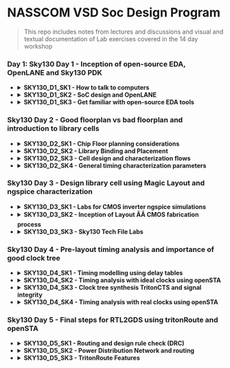 # NASSCOM VSD Soc Design Program
> This repo includes notes from lectures and discussions and visual and textual documentation of Lab exercises covered in the 14 day workshop


### Day 1: Sky130 Day 1 - Inception of open-source EDA, OpenLANE and Sky130 PDK


- <details>
  <summary><strong>SKY130_D1_SK1 - How to talk to computers</strong></summary>
  
   - <details>
      <summary><strong>SKY_L1 - Introduction to QFN-48 Package, chip, pads, core, die and IPs</strong></summary>
      
      **Notes:**
      
     All embedded boards contain processor chips. The black chip is actually a package, with the actual chip located inside this package. The package shown is a QFN (Quad Flat No-leads) 48 package. The actual chip pins are connected to the package pins using wire bonds.

     
      
      <p float="left">
        <img src="https://github.com/user-attachments/assets/d0c9bc5c-57cc-4e6c-afd5-6a61ba2dacdb" alt="Alt text" width="300" /> 
        <img src="https://github.com/user-attachments/assets/474b32b6-d601-4ae0-bc1c-09de1641b96b" alt="Alt text" width="300" /> 
      </p>      
       Upon   opening the real chip, we can see the pads that connect the pins to the outside. Any signal entering or exiting the chip does so through these pads. Then we have the core, which contains all the digital logic. The die comprises both the core and the pads together.
       Chip Internals : Inside the core, we have MACROS(SoC, GPIO Banks, SPIs) and Foundry IPs(like PLL, SDCs, DAC, SRAM)
      
      <p float="left">
        
        <img src="https://github.com/user-attachments/assets/f9cf1c1d-7253-4e8e-9678-46ff642253c3" alt="Alt text" width="300" />
        <img src="https://github.com/user-attachments/assets/c64c4eb0-0e0c-48a0-9947-4e44fa55f189" alt="Alt text" width="300" />
      </p> 
      
   - <details>
      <summary><strong>SKY_L2 - Introduction to RISC-V</strong></summary>
     
      **Notes: -**
      RISC- V ISA can be described most abstractly as the language or computer or the way in which we talk to the computer.
      If we have a C program, and it needs to be run on a particular chip layout, the entire flow of processing can be represented as below:
     
      C Program ----> Assembly Language(RISC V) ---> Machine Language(Binary form) ----> The bits get executed on the chip layout
 
      Another interface that needs to be represented between RISC V and the layout is the Hardware Description Language. The particular RISC V specifications need to be described or implented using some RTL(example implementation of picorv32 cpu core shown in image). Then follows the RTL to layout or RTL to GDSII flow. 
      ![image](https://github.com/user-attachments/assets/2886adc8-805c-4041-aa14-9df273cdfbcd)

   - <details>
      <summary><strong>SKY_L3 - From Software Applications to Hardware</strong></summary>
     
      **Notes: -**
      The Applications that we use in our computer is actually run on the chip hardware present inside. The applications (written in any language like java, c++) enters into a system software and the software converts the program/app into binary language form. The various levels/layers of systwm software in this flow is Operating System, Compiler and Assembler.
     Apart from the other jobs of OS( like Handling IO operations, Allocatiing memory etc), the majot job of OS is to compile and convert to assembly language and finally to binary form to be understood by the machine.
      ![image](https://github.com/user-attachments/assets/06d5d18f-d225-419a-9981-d14e98f7a1e1)
     An example flow is as below:
     
     Any C/C++/VB/JAVA function --> respective language compiler --> converted into hardware based instruction set--> assembler --> hexa representation of instructions(binary form. .exe file) --> enter chip--> hardware responds as per incoming bitstream.
 
     The syntax of the instruction set at compiler output is dependent on hardware architecture. E.g., for x86, ARM, RISC V types of hardware, the instruction set will also be in x86, ARM, RISC V format respectively. The final output binary pattern decides what should be the hardware should be doing. 
     ![image](https://github.com/user-attachments/assets/5de5d1bb-0d69-4bbb-8be5-9e1a19044727)
     An example of a C input program compiled into instructions is given below:
     ![image](https://github.com/user-attachments/assets/1b83de11-85f1-446d-a577-dcc865f9807a)
     The instruction set acts as an abstract interface between the C language function and the hardware. So we can say that these instruction set represents the architecture of the hardware, because it decides how the C function should interact with the hardware. So it is called the Instuction Set Architecture.
     ![image](https://github.com/user-attachments/assets/5689de20-b96b-4032-8b65-a6696927a8f6)
Another important interface between Functon and hardware is the RTL language. The output of assembler for each instruction is a binary pattern(a pattern means ADD, another pattern for Multiply. We need to build an RTL description of a hardware that will understand each binary pattern. This way of describing the hardware is called RTL implementation of the Instruction Set. This RTL is synthesized into netlist. i.e., High level RTL is converted into gates and their connection. Then follows the physical implementation of netlist. 
     ![image](https://github.com/user-attachments/assets/aa8c4d00-5214-4412-9d40-e58c2643e9c8)
   

  </details>

- <details>
  <summary><strong>SKY130_D1_SK2 - SoC design and OpenLANE</strong></summary>

  -   <details>
      <summary><strong>SKY_L1 - Introduction to all components of open-source digital asic design</strong></summary>
    
      **Notes: -**
      
      Designing ASICS requires RTL IPs, EDA Tools and PDK Kits. 100% open source ASIC design is possible due to open source RTL designs(librecores,.org, opencores.org, github.com) and EDA Tools(Qflow, OpenROAD, OpenLANE) and opensource PDK(Foss 130nm PDK)
      
      **PDKs: -**
      In earlier days, design of IC was tightly with manufacturing processeces available within each company. Later, the design was seperated from technology leading to structured design methodolgy based on λ - based rules. This gave way to Pure Lay Fabs and Fabless design companies. The interface between designers and the FAB became a set of files called PDK(Process Design Kits)
      
      PDKs include collection of files used to model a fabrication process for the EDA tools used an IC.
        - Process design Rules: DRC, LVS, PEX
        - Device Models
        - Digital Standard Cell Libraries
        - I/O Libraries ...
   
      Google and skywater together agreed to open source the PDK for the 130nm process by skywater. AS a result, in June 2020, Google released the first open sourced PDK in the market: FOSS 130nm Production PDK. 130 nm process is still relevant because of its application in many processes. Intel P4EE used 130nm process. 

      </details>
      
  -   <details>
      <summary><strong>SKY_L2 - Simplified RTL2GDS flow</strong></summary>
    
      **Notes: -**
      The major steps in RTL to GDS flow is shown below:
      ![image](https://github.com/user-attachments/assets/7e84c208-90fd-46aa-a0db-ef8b64923b25)
      1. Synthesis: Converts RTL to circuit using components from Standard Cell Library. Resulting file is gatelevel netlist
      2. Floor and Power planning:
         Different for macros and chips
          - Chip FLoor planning: partition thr chip die between different system buliding blocks and place the I/O pads
          - Macros FLoor planning:  decide macro dimensions, pin locations, row definitions etc
            
         In power planning, the power network is constructed, through horizontal and vertical rings to reduce resistance and address electromagnetition problem
      4. Placement : Place gatelevel netlist cells on rows such as to reduce interconnect length
   
         Global placement: optimal position is found for all cells, not necesssarily on rule
         
         Detailed placement: obeys rules
         
      6. Clock Tree Synthesis: Create clock distribution network to deliver clock to all sequential elements, with minimum skew and good shape(H tree, X tree etc)
      7. Routing: Signal routing develops patterns of horizontal and vertical metal patterns to connect different cells(PDK defines features of the nets). Uses divide and conquer method for forming the routing grid. GLobal routing generates routing guides, followed by detailed routing t implement actual routing.
      8. SignOff: Includes physical verification( by design rule checking and Layout vs schematic verification) and timing verification(Static Timing Analysis)

      </details>
      
  -   <details>
      <summary><strong>SKY_L3 - Introduction to OpenLANE and Strive chipsets</strong></summary>
 
      **Notes: -**

      With release of opensource PDK, e-fabless decided to create a reference opensource ASIC implementation methodology and flow called OPENLANE. It comes with APACHE 2.0 and is available in github.
 
      OpenLANE started as a True open source Tape out experiment. At e Fabless, there is a family of SoCs called striVe with open PDK, open EDA and open RTL (open Everything). Example members with various features is given below.
      
      ![image](https://github.com/user-attachments/assets/e9cb9eaf-f610-45bc-a0cf-657d92f0b96d)

      Main goal of openLANE is to produce a clean(no LVS, DRS violayions) GDSII with no human intervention. It is tuned for SkyWater 130nm Open PDK. It is containerilzed(functional out of the box). It can be used to harden macros and chips(to generate final layout).

      It has two modes of operations : Autonomous or interactive. OpenLANE has design space exporation to find the best set of flow configurations. 

      OpenLANE comes with many design examples. 
    
      </details>
      
  -   <details>  
      <summary><strong>SKY_L4 - Introduction to OpenLANE detailed ASIC design flow</strong></summary>
 
      **Notes: -**
      OpenLANE ASIC flow:
       
      The design flow starts at Design RTL and ends at GDSII file taking the SKY130 PDK as input function.
 
      OpenLANE is based on several opensource projects like OpenROAD, Magic VLSI Layout Tool, K Layout, Fault, Yosysy, QFlow and ABC.
      ![image](https://github.com/user-attachments/assets/aedd1fff-5d2e-4552-813c-76f6c3d32f60)
      
      The OpenLANE has Synthesis exploration to explore different strategies for best area and delay outputs. It has also more than 35 Design Exploration to get best design configuration, best result and clean layout. The design exploration utility is also used for regression testing. We run OpenLane on ~70 designs and compare the results. There is Design for Test option by Fault. 
    
      </details>
      
  </details>

- <details>
  <summary><strong>SKY130_D1_SK3 - Get familiar with open-source EDA tools</strong></summary>

  -   <details>
      <summary><strong>SKY_L1 - OpenLANE Directory structure in detail</strong></summary>
    
      ![image](https://github.com/user-attachments/assets/d710bd2e-48dd-4147-824d-fcaf0b75994c)

      ![image](https://github.com/user-attachments/assets/e71f311e-4821-4c06-9d5a-c7da11a6209c)
      <details>
      
  -   <details>
      <summary><strong>SKY_L2 - Design Preparation Step</strong></summary>
  
      Change directory :
      ```bash
      cd Desktop/work/tools/openlane_working_dir/openlane          
      ```
      Invoke openlane
      ```bash
      ~/Desktop/work/tools/openlane_working_dir/openlane$ docker
      ```
      This will invoke the efabless openlane flow contained sub system docker. Now we use interactive flow.tcl method(or else it will run complete flow at once)
      ```bash
      bash-4.2$ ./flow.tcl -interactive
      ```
      ![image](https://github.com/user-attachments/assets/dc732b61-60a2-4ff2-bbbe-7c1c0ad61f19)
      Now we give required package and then prepare the design to have required files(like RTL src file and sdc files and config files etc). So we point to the required design file . e.g. picorv32
      ```bash
      % package require openlane 0.9
  
      % prep -design picorv32a
      ```
      ![image](https://github.com/user-attachments/assets/02d0821d-104e-4607-af9f-eb603eee02c9)

  -   <details>
      <summary><strong>SKY_L3 - Review files after design prep and run synthesis</strong></summary>
      
      ```bash
      cd Desktop/work/tools/openlane_working_dir/openlane/designs/picorv32a/runs
      ```
      This contains working date's folder, inside which we can find the required files created now for the flow
    
      ![image](https://github.com/user-attachments/assets/c6c6cb3c-bb22-4c68-9677-099dd196ba28)
      
      We can use the following comand in another terminal to inspect the resulting config file. The advantage of openlane is that we can change the configurations on the fly. (use q button to close files opened in terminal using less command)
      ```bash
      ~/Desktop/work/tools/openlane_working_dir/openlane/designs/picorv32a/runs/28-08_20-544 less config.tcl
      ```
      Next step is synthesis
      ```bash
      run_synthesis
      ```
      ![image](https://github.com/user-attachments/assets/726f341a-2708-452b-9210-674aaf456d69)
      
  -   <details>
      <summary><strong>SKY_L4 - OpenLANE Project Git Link Description</strong></summary>
     
      All the information regarding openlane can be found in the github page: openlane efabless.
  
      Another resource is fossi dial up youtube video.
   
  -   <details>
      <summary><strong>SKY_L5 - Steps to characterize synthesis results</strong></summary>
  
      ![image](https://github.com/user-attachments/assets/a6008b60-5c73-4936-9fd7-aac138fb2e25)
  
      ```math
      No. of DFF = 1613
      ```
      ```math
      No. of cells =\ 14876
      ```
      ```math
      Flop\ ratio =\ 1613/14876
      ```    
      ```math
      = 0.108429685 = 10.84 \%
      ```
      Synthesized netlist
      ```bash
      ~~/Desktop/work/tools/openlane_working_dir/openlane/designs/picorv32a/runs/28-08_20-54/results/synthesis$ less picorv32a.synthesis.v
      ```
      ![image](https://github.com/user-attachments/assets/1993ede8-b712-4906-ba49-85f1279622a4)
      
      Report after synthesis:
   
      ![image](https://github.com/user-attachments/assets/3093bdf6-be3e-4d27-80e4-7b0f34cb2f4f)
  
      ```bash
      ~/Desktop/work/tools/openlane_working_dir/openlane/designs/picorv32a/runs/28-08_20-544/reports/synthesis$ less 1-yosys_4.stat.rpt
      ```
      ![image](https://github.com/user-attachments/assets/e05cfb95-2316-4a35-8c35-2ea28c3dc2ef)
  
  
    </details>

  
### Sky130 Day 2 - Good floorplan vs bad floorplan and introduction to library cells


- <details>
  <summary><strong>SKY130_D2_SK1 - Chip Floor planning considerations</strong></summary>
  
   -  <details>
      <summary><strong>SKY_L1 - Utilization factor and aspect ratio</strong></summary>
     
      ![image](https://github.com/user-attachments/assets/174643f3-7a9f-4a95-8628-5d2923bad597)

   -  <details>
      <summary><strong>SKY_L2 - Concept of pre-placed cells</strong></summary>
     
      ![image](https://github.com/user-attachments/assets/a8e3e6a1-2234-409a-bf90-856f8fc719d0)
     
      ![image](https://github.com/user-attachments/assets/b03fca08-c1cf-4b38-bfc4-6fb8448669c6)
     
      ![image](https://github.com/user-attachments/assets/90cfdeeb-78da-4d2b-b95d-7e3023bfea12)


   -  <details>
      <summary><strong>SKY_L3 - De-coupling capacitors</strong></summary>
     
      ![image](https://github.com/user-attachments/assets/52087f4f-e86d-4a65-8458-28b90f547d0c)

      ![image](https://github.com/user-attachments/assets/99b494ca-4b5a-48b9-aae8-e2f94234785e)

      Whenever there is a switching activity, the decoupling capacitor provides some charge to the circuit. When there is no switching activity, this capacitor replenishes its charge. In chip, it is places as shown below:

      ![image](https://github.com/user-attachments/assets/f1473092-d82b-4d50-aaf9-7574475afc36)

      Decoupling helps to avoid power loss and cross talk

     
   -  <details>
      <summary><strong>SKY_L4 - Power planning</strong></summary>
            
      Just like a macro requires decoupling capacitor to provide for sudden voltage requirement as well as discharge scenarios, the whole chip with lots of macros require adjacent Vdd and Vss to maintain the signal shape from driver to load. Avoiding ground bounce and voltage droop outside noise margin is difficult with single tap source.
       
      The proble of single source and a possible solution is given below:
 
           
      <p float="left">       
        <img src="https://github.com/user-attachments/assets/2bb2aeea-c81c-4369-bf0f-14eff222a0d5" alt="Alt text" width="300" />        
        <img src="https://github.com/user-attachments/assets/e5e1d1f3-e5b1-436c-bab0-f40532fd2806" alt="Alt text" width="300" />
     
      </p>   
   
      To place chip components near to source and ground, modern chips use power mesh fro source as well as ground so that any sudden requirement of charging or discharging can be addressed by the nearest power/ground points.

      ![image](https://github.com/user-attachments/assets/fadb62f7-22f6-40fb-bfaf-62d96c6af4ed)

     
  -   <details>
      <summary><strong>SKY_L5 - Pin placement and logical cell placement blockage</strong></summary>

      ![image](https://github.com/user-attachments/assets/73bd85c3-7099-4161-807b-acc22a2e2619)

      ![image](https://github.com/user-attachments/assets/16e17cff-00d2-4864-b0c1-cbca62e7e068)

  -   <details>
      <summary><strong>SKY_L6 - Steps to run floorplan using OpenLANE</strong></summary>
     
      In OpenLANE there are many switches with which we can adjust the flow directions. To see this, we need to go to configurations folder.
     
      ```bash
      vsduser@vsdquadron:~/Desktop/work/tools/openlane_working_dir/openlane/configuration$ less README.md
      ```
      
      > Here we can see variables associated with synthesis and floorplan
 
     
      ![image](https://github.com/user-attachments/assets/edd879c4-b7da-4cb7-bd7d-6be74be2eaa2)
       
      ```bash
      vsduser@vsdquadron:~/Desktop/work/tools/openlane_working_dir/openlane/configuration$ less floorplan.tcl
      ```
      > Here we can observe the floorplan default parameters
 
      ![image](https://github.com/user-attachments/assets/736a9139-6102-45af-bec7-a4e2c793315b)

      > config files in the selected design can be seen below:
     
      ![image](https://github.com/user-attachments/assets/0c2438a9-89bc-4cb3-b1da-38d546ec7c7f)
     

      > The priority precedence:
 
      - Lowest :system defaults
      - next : config.tcl
      - most : <pdk_variant>.tcl (eg. sky130A_sky130_fd_sc_hd_config.tcl)
 
      > upon opening the config.tcl
            
      ![image](https://github.com/user-attachments/assets/31ab7df5-ad8e-438f-8a17-c533de2630e2) 


      To run floor plane in OpenLANE flow,
     
      ```bash
      run_floorplan
      ```
            
      <p float="left">       
        <img src="https://github.com/user-attachments/assets/b619d4f5-31c3-4204-820a-a625acea285c" alt="Alt text" width="400" />        
        <img src="https://github.com/user-attachments/assets/4275fc04-4c28-4117-bc4d-8fd9248d1ff9" alt="Alt text" width="400" />
           
      </p> 
 
  -   <details>
      <summary><strong>SKY_L7 - Review floorplan files and steps to view floorplan</strong></summary>      
 
      To check if config.tcl precedence has taken over system defaults, we can go to logs --> floorplan

      ```bash
      vsduser@vsdquadron:~/Desktop/work/tools/openlane_working_dir/openlane/designs/picorv32a/runs/28-08_20-54/logs/floorplan$ less 4-ioplacer.log
      ```
 
      <p float="left">       
        <img src="https://github.com/user-attachments/assets/7e6f8b2c-127e-476d-b1b3-a59e3668f603" alt="Alt text" width="400" />        
        <img src="https://github.com/user-attachments/assets/9c480e10-1c08-4373-89c1-f6fa47819dd9" alt="Alt text" width="400" />
     
      </p> 
      
      Checking config.tcl lets us know which all parameters were included in the current flow
 
      ```bash            
      vsduser@vsdquadron:~/Desktop/work/tools/openlane_working_dir/openlane/designs/picorv32a/runs/28-08_20-54/results/floorplan$ less picorv
      ```
      
      ![image](https://github.com/user-attachments/assets/707c7e42-e14a-4469-abcf-7c5bd3e9b94d)

      ```bash
      vsduser@vsdquadron:~/Desktop/work/tools/openlane_working_dir/openlane/designs/picorv32a/runs/28-08_20-54/$ less config.tcl
      ```
      Now open the terminal where we saw reports and change folder to picorv32a --> runs --> <date_folder> --> results --> floorplan 
        
      Then open floorplan.def file.
     
      ```bash
      vsduser@vsdquadron:~/Desktop/work/tools/openlane_working_dir/openlane/designs/picorv32a/runs/28-08_20-54/results/floorplan$ less picorv32a.floorplan.def
      ```
      ![image](https://github.com/user-attachments/assets/0008d4f8-a16e-4ebe-9b06-e35bddc20fa4)
 
      
      ```tcl
      def means data exchange format

      In floorplan.def, it is given that 1000 design units = 1 micron.

      Die area = width * height

      = [(660685-0)/1000] * [(671405-0)/1000]

      = 660.685 * 671.405

      = 4,43,587.212425 sq. micron

      ```
            
      def file is not easy to understand. So we can use **MAGIC** tool to see the actual layout after floorplan

      ```bash
      vsduser@vsdquadron:~/Desktop/work/tools/openlane_working_dir/openlane/designs/picorv32a/runs/28-08_20-54/results/floorplan$ magic -T /home/vsduser/Desktop/work/tools/openlane_working_dir/pdks/sky130A/libs.tech/magic/sky130A.tech lef read ../../tmp/merged.lef def read picorv32a.floorplan.def &
      ```

      ![image](https://github.com/user-attachments/assets/41c3af5d-2cf4-44b0-bcbf-1c2b46e416a5)
  
      This opens up magic layout tool as below:
      
      ![image](https://github.com/user-attachments/assets/816661a7-55ae-4812-b336-44b79e3f3542)


     
  -   <details>
      <summary><strong>SKY_L8 - Review floorplan layout in Magic</strong></summary>
      
      We can see the floorplan. Maximize window and press s to select the entire layout. Then press v to put the design at centre
  
      Zooming in: press left click and move cursor, then right click, then press z

      <p float="left">       
        <img src="https://github.com/user-attachments/assets/cfd3d3f5-a3ae-4643-a6ed-fd28738a3d09" alt="Alt text" width="400" />        
        <img src="https://github.com/user-attachments/assets/3a849753-2a0d-44b6-9a5f-0bf4ba1d0b77" alt="Alt text" width="400" />
     
      </p> 



      We set IO mode as 1, so IO pins are placed equidistantly. We can see the details of each elements by selecting using s and typing what in tkcon window, as shown below:

      <p float="left">       
        <img src="https://github.com/user-attachments/assets/e84a4b68-efe9-4456-bb87-42f85936a6c0" alt="Alt text" width="400" />        
        <img src="https://github.com/user-attachments/assets/eb068cd3-42cd-445f-b514-c37c4f94a0ba" alt="Alt text" width="400" />
     
      </p> 
      
      There are decap cells
      
      Tap cells avoid latchup condition in CMOS devices. These are placed diagonally equidistant set by config file.

      Floorplan doesnt do standard cell placements.(clock buffer, or gate etc)

      
- <details>
  <summary><strong>SKY130_D2_SK2 - Library Binding and Placement</strong></summary>

  
  
  -   <details>
      <summary><strong>SKY_L1 - Netlist binding and initial place design</strong></summary>
     


   - <details>
      <summary><strong>SKY_L2 - Optimize placement using estimated wire-length and capacitance</strong></summary>

   - <details>
      <summary><strong>SKY_L2 - Optimize placement using estimated wire-length and capacitance</strong></summary>

   - <details>
      <summary><strong>SKY_L3 - Final placement optimization</strong></summary>

   - <details>
      <summary><strong>SKY_L4 - Need for libraries and characterization</strong></summary>

   - <details>
      <summary><strong>SKY_L5 - Congestion aware placement using RePlAce</strong></summary>


- <details>
  <summary><strong>SKY130_D2_SK3 - Cell design and characterization flows</strong></summary>
  
   - <details>
      <summary><strong>SKY_L1 - Inputs for cell design flow</strong></summary>
     

   - <details>
      <summary><strong>SKY_L2 - Circuit design step</strong></summary>

   - <details>
      <summary><strong>SKY_L3 - Layout design step</strong></summary>

   - <details>
      <summary><strong>SKY_L4 - Typical characterization flow</strong></summary>



- <details>
  <summary><strong>SKY130_D2_SK4 - General timing characterization parameters</strong></summary>
  
   - <details>
      <summary><strong>SKY_L1 - Timing threshold definitions</strong></summary>
          

   - <details>
      <summary><strong>SKY_L2 - Propagation delay and transition time</strong></summary>


### Sky130 Day 3 - Design library cell using Magic Layout and ngspice characterization


- <details>
  <summary><strong>SKY130_D3_SK1 - Labs for CMOS inverter ngspice simulations</strong></summary>
  
   - <details>
      <summary><strong>SKY_L0 - IO placer revision</strong></summary>

   - <details>
      <summary><strong>SKY_L1 - SPICE deck creation for CMOS inverter</strong></summary>

   - <details>
      <summary><strong>SKY_L2 - SPICE simulation lab for CMOS inverter</strong></summary>

   - <details>
      <summary><strong>SKY_L3 - Switching Threshold Vm</strong></summary>

   - <details>
      <summary><strong>SKY_L4 - Static and dynamic simulation of CMOS inverter</strong></summary>
      
   - <details>
      <summary><strong>SKY_L5 - Lab steps to git clone vsdstdcelldesign</strong></summary>  

- <details>
  <summary><strong>SKY130_D3_SK2 - Inception of Layout ÃÂ CMOS fabrication process</strong></summary>
  
   - <details>
      <summary><strong>SKY_L1 - Create Active regions</strong></summary>

   - <details>
      <summary><strong>SKY_L2 - Formation of N-well and P-well</strong></summary>

   - <details>
      <summary><strong>SKY_L3 - Formation of gate terminal</strong></summary>

   - <details>
      <summary><strong>SKY_L4 - Lightly doped drain (LDD) formation</strong></summary>

   - <details>
      <summary><strong>SKY_L5 - Source ÃÂ drain formation</strong></summary>

   - <details>
      <summary><strong>SKY_L6 - Local interconnect formation</strong></summary>

   - <details>
      <summary><strong>SKY_L7 - Higher level metal formation</strong></summary>

   - <details>
      <summary><strong>SKY_L8 - Lab introduction to Sky130 basic layers layout and LEF using inverter</strong></summary>

   - <details>
      <summary><strong>SKY_L9 - Lab steps to create std cell layout and extract spice netlist</strong></summary>   
      
- <details> 
  <summary><strong>SKY130_D3_SK3 - Sky130 Tech File Labs</strong></summary>
  
   - <details>
      <summary><strong>SKY_L1 - Lab steps to create final SPICE deck using Sky130 tech</strong></summary>

   - <details>
      <summary><strong>SKY_L2 - Lab steps to characterize inverter using sky130 model files</strong></summary>

   - <details>
      <summary><strong>SKY_L3 - Lab introduction to Magic tool options and DRC rules</strong></summary>      

   - <details>
      <summary><strong>SKY_L4 - Lab introduction to Sky130 pdk's and steps to download labs</strong></summary>

   - <details>
      <summary><strong>SKY_L5 - Lab introduction to Magic and steps to load Sky130 tech-rules</strong></summary>

   - <details>
      <summary><strong>SKY_L6 - Lab exercise to fix poly.9 error in Sky130 tech-file</strong></summary>   

   - <details>
      <summary><strong>SKY_L7 - Lab exercise to implement poly resistor spacing to diff and tap</strong></summary>

   - <details>
      <summary><strong>SKY_L8 - Lab challenge exercise to describe DRC error as geometrical construct</strong></summary>

   - <details>
      <summary><strong>SKY_L9 - Lab challenge to find missing or incorrect rules and fix them</strong></summary>   
      
### Sky130 Day 4 - Pre-layout timing analysis and importance of good clock tree


- <details>
  <summary><strong>SKY130_D4_SK1 - Timing modelling using delay tables</strong></summary>
  
   - <details>
      <summary><strong>SKY_L1 - Lab steps to convert grid info to track info</strong></summary>
        
   - <details>
      <summary><strong>SKY_L2 - Lab steps to convert magic layout to std cell LEF</strong></summary>

   - <details>
      <summary><strong>SKY_L3 - Introduction to timing libs and steps to include new cell in synthesis</strong></summary>
        
   - <details>
      <summary><strong>SKY_L4 - Introduction to delay tables</strong></summary>

   - <details>
      <summary><strong>SKY_L5 - Delay table usage Part 1</strong></summary>
        
   - <details>
      <summary><strong>SKY_L6 - Delay table usage Part 2</strong></summary>

   - <details>
      <summary><strong>SKY_L7 - Lab steps to configure synthesis settings to fix slack and include vsdinv</strong></summary>


- <details>
  <summary><strong>SKY130_D4_SK2 - Timing analysis with ideal clocks using openSTA</strong></summary>
  
   - <details>
      <summary><strong>SKY_L1 - Setup timing analysis and introduction to flip-flop setup time</strong></summary>
        
   - <details>
      <summary><strong>SKY_L2 - Introduction to clock jitter and uncertainty</strong></summary>

   - <details>
      <summary><strong>SKY_L3 - Lab steps to configure OpenSTA for post-synth timing analysis</strong></summary>

   - <details>
      <summary><strong>SKY_L4 - Lab steps to optimize synthesis to reduce setup violations</strong></summary>

   - <details>
      <summary><strong>SKY_L5 - Lab steps to do basic timing ECO</strong></summary>

      
- <details>
  <summary><strong>SKY130_D4_SK3 - Clock tree synthesis TritonCTS and signal integrity</strong></summary>
  
   - <details>
      <summary><strong>SKY_L1 - Clock tree routing and buffering using H-Tree algorithm</strong></summary>
        
   - <details>
      <summary><strong>SKY_L2 - Crosstalk and clock net shielding</strong></summary>

   - <details>
      <summary><strong>SKY_L3 - Lab steps to run CTS using TritonCTS</strong></summary>
        
   - <details>
      <summary><strong>SKY_L4 - Lab steps to verify CTS runs</strong></summary>

- <details>
  <summary><strong>SKY130_D4_SK4 - Timing analysis with real clocks using openSTA</strong></summary>
  
   - <details>
      <summary><strong>SKY_L1 - Setup timing analysis using real clocks</strong></summary>
        
   - <details>
      <summary><strong>SKY_L2 - Hold timing analysis using real clocks</strong></summary>

   - <details>
      <summary><strong>SKY_L3 - Lab steps to analyze timing with real clocks using OpenSTA</strong></summary>
        
   - <details>
      <summary><strong>SKY_L4 - Lab steps to execute OpenSTA with right timing libraries and CTS assignment</strong></summary>

    - <details>
      <summary><strong>SKY_L5 - Lab steps to observe impact of bigger CTS buffers on setup and hold timing</strong></summary>
        
         

### Sky130 Day 5 - Final steps for RTL2GDS using tritonRoute and openSTA


- <details>
  <summary><strong>SKY130_D5_SK1 - Routing and design rule check (DRC)</strong></summary>
  
   - <details>
      <summary><strong>SKY_L1 - Introduction to Maze Routing ÃÂ LeeÃÂs algorithm</strong></summary>
     
   - <details>
      <summary><strong>SKY_L2 - LeeÃÂs Algorithm conclusion</strong></summary>

   - <details>
      <summary><strong>SKY_L3 - Design Rule Check</strong></summary>

                    


- <details>
  <summary><strong>SKY130_D5_SK2 - Power Distribution Network and routing</strong></summary>

   - <details>
      <summary><strong>SKY_L1 - Lab steps to build power distribution network</strong></summary>      
  
   - <details>
      <summary><strong>SKY_L2 - Lab steps from power straps to std cell power</strong></summary>
     

   - <details>
      <summary><strong>SKY_L3 - Basics of global and detail routing and configure TritonRoute</strong></summary>

- <details>
  <summary><strong>SKY130_D5_SK3 - TritonRoute Features</strong></summary>

   - <details>
      <summary><strong>SKY_L1 - TritonRoute feature 1 - Honors pre-processed route guides</strong></summary>

   - <details>
      <summary><strong>SKY_L2 - TritonRoute Feature2 & 3 - Inter-guide connectivity and intra- & inter-layer routing</strong></summary>

   - <details>
      <summary><strong>SKY_L3 - TritonRoute method to handle connectivity</strong></summary>     

   - <details>
      <summary><strong>SKY_L4 - Routing topology algorithm and final files list post-route</strong></summary>      


